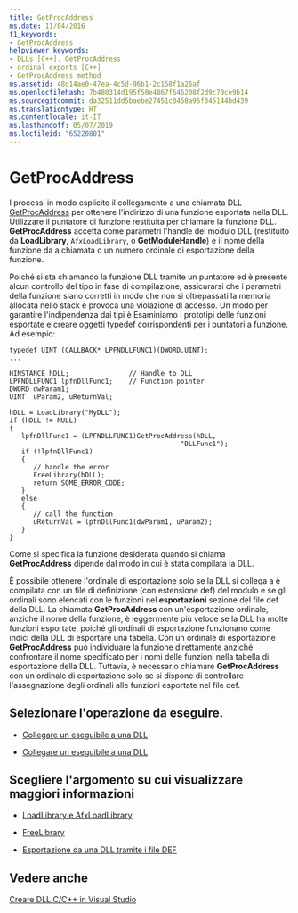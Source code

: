 ```yaml
---
title: GetProcAddress
ms.date: 11/04/2016
f1_keywords:
- GetProcAddress
helpviewer_keywords:
- DLLs [C++], GetProcAddress
- ordinal exports [C++]
- GetProcAddress method
ms.assetid: 48d14ae0-47ea-4c5d-96b1-2c158f1a26af
ms.openlocfilehash: 7b480314d195f50e4867f646208f2d9c70ce9b14
ms.sourcegitcommit: da32511dd5baebe27451c0458a95f345144bd439
ms.translationtype: HT
ms.contentlocale: it-IT
ms.lasthandoff: 05/07/2019
ms.locfileid: "65220801"
---
```

# <a name="getprocaddress"></a>GetProcAddress

I processi in modo esplicito il collegamento a una chiamata DLL [GetProcAddress](/windows/desktop/api/libloaderapi/nf-libloaderapi-getprocaddress) per ottenere l'indirizzo di una funzione esportata nella DLL. Utilizzare il puntatore di funzione restituita per chiamare la funzione DLL. **GetProcAddress** accetta come parametri l'handle del modulo DLL (restituito da **LoadLibrary**, `AfxLoadLibrary`, o **GetModuleHandle**) e il nome della funzione da a chiamata o un numero ordinale di esportazione della funzione.

Poiché si sta chiamando la funzione DLL tramite un puntatore ed è presente alcun controllo del tipo in fase di compilazione, assicurarsi che i parametri della funzione siano corretti in modo che non si oltrepassati la memoria allocata nello stack e provoca una violazione di accesso. Un modo per garantire l'indipendenza dai tipi è Esaminiamo i prototipi delle funzioni esportate e creare oggetti typedef corrispondenti per i puntatori a funzione. Ad esempio:

```
typedef UINT (CALLBACK* LPFNDLLFUNC1)(DWORD,UINT);
...

HINSTANCE hDLL;               // Handle to DLL
LPFNDLLFUNC1 lpfnDllFunc1;    // Function pointer
DWORD dwParam1;
UINT  uParam2, uReturnVal;

hDLL = LoadLibrary("MyDLL");
if (hDLL != NULL)
{
   lpfnDllFunc1 = (LPFNDLLFUNC1)GetProcAddress(hDLL,
                                           "DLLFunc1");
   if (!lpfnDllFunc1)
   {
      // handle the error
      FreeLibrary(hDLL);
      return SOME_ERROR_CODE;
   }
   else
   {
      // call the function
      uReturnVal = lpfnDllFunc1(dwParam1, uParam2);
   }
}
```

Come si specifica la funzione desiderata quando si chiama **GetProcAddress** dipende dal modo in cui è stata compilata la DLL.

È possibile ottenere l'ordinale di esportazione solo se la DLL si collega a è compilata con un file di definizione (con estensione def) del modulo e se gli ordinali sono elencati con le funzioni nel **esportazioni** sezione del file def della DLL. La chiamata **GetProcAddress** con un'esportazione ordinale, anziché il nome della funzione, è leggermente più veloce se la DLL ha molte funzioni esportate, poiché gli ordinali di esportazione funzionano come indici della DLL di esportare una tabella. Con un ordinale di esportazione **GetProcAddress** può individuare la funzione direttamente anziché confrontare il nome specificato per i nomi delle funzioni nella tabella di esportazione della DLL. Tuttavia, è necessario chiamare **GetProcAddress** con un ordinale di esportazione solo se si dispone di controllare l'assegnazione degli ordinali alle funzioni esportate nel file def.

## <a name="what-do-you-want-to-do"></a>Selezionare l'operazione da eseguire.

- [Collegare un eseguibile a una DLL](linking-an-executable-to-a-dll.md#linking-implicitly)

- [Collegare un eseguibile a una DLL](linking-an-executable-to-a-dll.md#determining-which-linking-method-to-use)

## <a name="what-do-you-want-to-know-more-about"></a>Scegliere l'argomento su cui visualizzare maggiori informazioni

- [LoadLibrary e AfxLoadLibrary](loadlibrary-and-afxloadlibrary.md)

- [FreeLibrary](/windows/desktop/api/libloaderapi/nf-libloaderapi-freelibrary)

- [Esportazione da una DLL tramite i file DEF](exporting-from-a-dll-using-def-files.md)

## <a name="see-also"></a>Vedere anche

[Creare DLL C/C++ in Visual Studio](dlls-in-visual-cpp.md)
